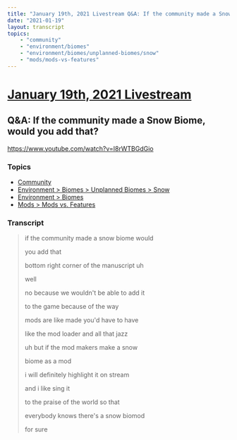 ```yaml
---
title: "January 19th, 2021 Livestream Q&A: If the community made a Snow Biome, would you add that?"
date: "2021-01-19"
layout: transcript
topics:
    - "community"
    - "environment/biomes"
    - "environment/biomes/unplanned-biomes/snow"
    - "mods/mods-vs-features"
---
```

# [January 19th, 2021 Livestream](../2021-01-19.md)
## Q&A: If the community made a Snow Biome, would you add that?
https://www.youtube.com/watch?v=I8rWTBGdGio

### Topics
* [Community](../topics/community.md)
* [Environment > Biomes > Unplanned Biomes > Snow](../topics/environment/biomes/unplanned-biomes/snow.md)
* [Environment > Biomes](../topics/environment/biomes.md)
* [Mods > Mods vs. Features](../topics/mods/mods-vs-features.md)

### Transcript

> if the community made a snow biome would
> 
> you add that
> 
> bottom right corner of the manuscript uh
> 
> well
> 
> no because we wouldn't be able to add it
> 
> to the game because of the way
> 
> mods are like made you'd have to have
> 
> like the mod loader and all that jazz
> 
> uh but if the mod makers make a snow
> 
> biome as a mod
> 
> i will definitely highlight it on stream
> 
> and i like sing it
> 
> to the praise of the world so that
> 
> everybody knows there's a snow biomod
> 
> for sure
> 
